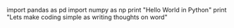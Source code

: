 import pandas as pd
import numpy as np
print "Hello World in Python"
print "Lets make coding simple as writing thoughts on word"

